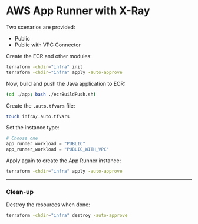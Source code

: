 # AWS App Runner with X-Ray

Two scenarios are provided:

- Public
- Public with VPC Connector

Create the ECR and other modules:

```sh
terraform -chdir="infra" init
terraform -chdir="infra" apply -auto-approve
```

Now, build and push the Java application to ECR:

```sh
(cd ./app; bash ./ecrBuildPush.sh)
```

Create the `.auto.tfvars` file:

```sh
touch infra/.auto.tfvars
```

Set the instance type:

```terraform
# Choose one
app_runner_workload = "PUBLIC"
app_runner_workload = "PUBLIC_WITH_VPC"
```

Apply again to create the App Runner instance:

```sh
terraform -chdir="infra" apply -auto-approve
```

---

### Clean-up

Destroy the resources when done:

```sh
terraform -chdir="infra" destroy -auto-approve
```
